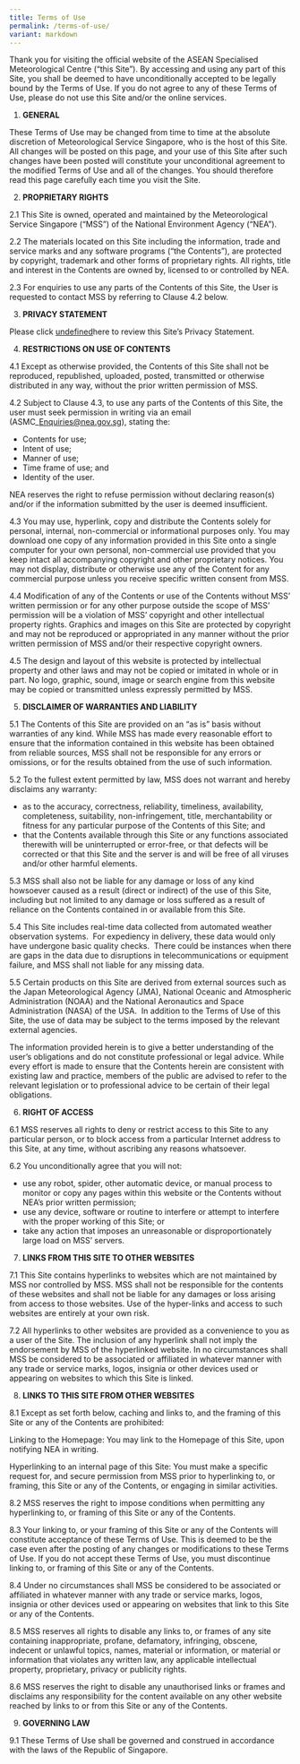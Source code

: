 ```yaml
---
title: Terms of Use
permalink: /terms-of-use/
variant: markdown
---
```

Thank you for visiting the official website of the ASEAN Specialised Meteorological Centre (“this Site”). By accessing and using any part of this Site, you shall be deemed to have unconditionally accepted to be legally bound by the Terms of Use. If you do not agree to any of these Terms of Use, please do not use this Site and/or the online services.

1.  **GENERAL**

These Terms of Use may be changed from time to time at the absolute discretion of Meteorological Service Singapore, who is the host of this Site. All changes will be posted on this page, and your use of this Site after such changes have been posted will constitute your unconditional agreement to the modified Terms of Use and all of the changes. You should therefore read this page carefully each time you visit the Site.

2.  **PROPRIETARY RIGHTS**

2.1 This Site is owned, operated and maintained by the Meteorological Service Singapore (“MSS”) of the National Environment Agency (“NEA”).

2.2 The materials located on this Site including the information, trade and service marks and any software programs (“the Contents”), are protected by copyright, trademark and other forms of proprietary rights. All rights, title and interest in the Contents are owned by, licensed to or controlled by NEA.

2.3 For enquiries to use any parts of the Contents of this Site, the User is requested to contact MSS by referring to Clause 4.2 below.

3.  **PRIVACY STATEMENT**

Please click [undefined](/privacy/)here to review this Site’s Privacy Statement.

4.  **RESTRICTIONS ON USE OF CONTENTS**

4.1 Except as otherwise provided, the Contents of this Site shall not be reproduced, republished, uploaded, posted, transmitted or otherwise distributed in any way, without the prior written permission of MSS.

4.2 Subject to Clause 4.3, to use any parts of the Contents of this Site, the user must seek permission in writing via an email (ASMC\_Enquiries@nea.gov.sg), stating the:

*   Contents for use;
*   Intent of use;
*   Manner of use;
*   Time frame of use; and
*   Identity of the user.

NEA reserves the right to refuse permission without declaring reason(s) and/or if the information submitted by the user is deemed insufficient.

4.3 You may use, hyperlink, copy and distribute the Contents solely for personal, internal, non-commercial or informational purposes only. You may download one copy of any information provided in this Site onto a single computer for your own personal, non-commercial use provided that you keep intact all accompanying copyright and other proprietary notices. You may not display, distribute or otherwise use any of the Content for any commercial purpose unless you receive specific written consent from MSS.

4.4 Modification of any of the Contents or use of the Contents without MSS’ written permission or for any other purpose outside the scope of MSS’ permission will be a violation of MSS’ copyright and other intellectual property rights. Graphics and images on this Site are protected by copyright and may not be reproduced or appropriated in any manner without the prior written permission of MSS and/or their respective copyright owners.

4.5 The design and layout of this website is protected by intellectual property and other laws and may not be copied or imitated in whole or in part. No logo, graphic, sound, image or search engine from this website may be copied or transmitted unless expressly permitted by MSS.

5.  **DISCLAIMER OF WARRANTIES AND LIABILITY**

5.1 The Contents of this Site are provided on an “as is” basis without warranties of any kind. While MSS has made every reasonable effort to ensure that the information contained in this website has been obtained from reliable sources, MSS shall not be responsible for any errors or omissions, or for the results obtained from the use of such information.

5.2 To the fullest extent permitted by law, MSS does not warrant and hereby disclaims any warranty:

*   as to the accuracy, correctness, reliability, timeliness, availability, completeness, suitability, non-infringement, title, merchantability or fitness for any particular purpose of the Contents of this Site; and
*   that the Contents available through this Site or any functions associated therewith will be uninterrupted or error-free, or that defects will be corrected or that this Site and the server is and will be free of all viruses and/or other harmful elements.

5.3 MSS shall also not be liable for any damage or loss of any kind howsoever caused as a result (direct or indirect) of the use of this Site, including but not limited to any damage or loss suffered as a result of reliance on the Contents contained in or available from this Site.

5.4 This Site includes real-time data collected from automated weather observation systems.  For expediency in delivery, these data would only have undergone basic quality checks.  There could be instances when there are gaps in the data due to disruptions in telecommunications or equipment failure, and MSS shall not liable for any missing data.

5.5 Certain products on this Site are derived from external sources such as the Japan Meteorological Agency (JMA), National Oceanic and Atmospheric Administration (NOAA) and the National Aeronautics and Space Administration (NASA) of the USA.  In addition to the Terms of Use of this Site, the use of data may be subject to the terms imposed by the relevant external agencies.

The information provided herein is to give a better understanding of the user’s obligations and do not constitute professional or legal advice. While every effort is made to ensure that the Contents herein are consistent with existing law and practice, members of the public are advised to refer to the relevant legislation or to professional advice to be certain of their legal obligations.

6.  **RIGHT OF ACCESS**

6.1 MSS reserves all rights to deny or restrict access to this Site to any particular person, or to block access from a particular Internet address to this Site, at any time, without ascribing any reasons whatsoever.

6.2 You unconditionally agree that you will not:

*   use any robot, spider, other automatic device, or manual process to monitor or copy any pages within this website or the Contents without NEA’s prior written permission;
*   use any device, software or routine to interfere or attempt to interfere with the proper working of this Site; or
*   take any action that imposes an unreasonable or disproportionately large load on MSS’ servers.

7.  **LINKS FROM THIS SITE TO OTHER WEBSITES**

7.1 This Site contains hyperlinks to websites which are not maintained by MSS nor controlled by MSS. MSS shall not be responsible for the contents of these websites and shall not be liable for any damages or loss arising from access to those websites. Use of the hyper-links and access to such websites are entirely at your own risk.

7.2 All hyperlinks to other websites are provided as a convenience to you as a user of the Site. The inclusion of any hyperlink shall not imply the endorsement by MSS of the hyperlinked website. In no circumstances shall MSS be considered to be associated or affiliated in whatever manner with any trade or service marks, logos, insignia or other devices used or appearing on websites to which this Site is linked.

8.  **LINKS TO THIS SITE FROM OTHER WEBSITES**

8.1 Except as set forth below, caching and links to, and the framing of this Site or any of the Contents are prohibited:

Linking to the Homepage: You may link to the Homepage of this Site, upon notifying NEA in writing.

Hyperlinking to an internal page of this Site: You must make a specific request for, and secure permission from MSS prior to hyperlinking to, or framing, this Site or any of the Contents, or engaging in similar activities.

8.2 MSS reserves the right to impose conditions when permitting any hyperlinking to, or framing of this Site or any of the Contents.

8.3 Your linking to, or your framing of this Site or any of the Contents will constitute acceptance of these Terms of Use. This is deemed to be the case even after the posting of any changes or modifications to these Terms of Use. If you do not accept these Terms of Use, you must discontinue linking to, or framing of this Site or any of the Contents.

8.4 Under no circumstances shall MSS be considered to be associated or affiliated in whatever manner with any trade or service marks, logos, insignia or other devices used or appearing on websites that link to this Site or any of the Contents.

8.5 MSS reserves all rights to disable any links to, or frames of any site containing inappropriate, profane, defamatory, infringing, obscene, indecent or unlawful topics, names, material or information, or material or information that violates any written law, any applicable intellectual property, proprietary, privacy or publicity rights.

8.6 MSS reserves the right to disable any unauthorised links or frames and disclaims any responsibility for the content available on any other website reached by links to or from this Site or any of the Contents.

9.  **GOVERNING LAW**

9.1 These Terms of Use shall be governed and construed in accordance with the laws of the Republic of Singapore.
